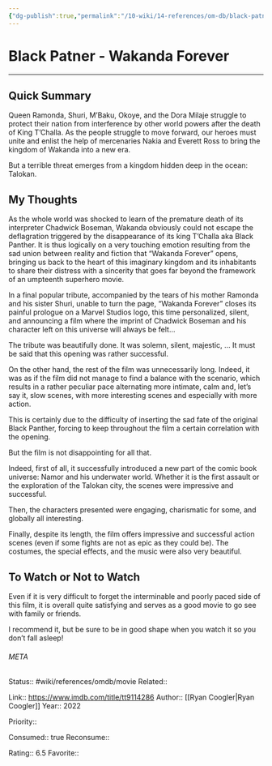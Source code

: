```yaml
---
{"dg-publish":true,"permalink":"/10-wiki/14-references/om-db/black-patner-wakanda-forever/"}
---
```


# Black Patner - Wakanda Forever
---
## Quick Summary

Queen Ramonda, Shuri, M’Baku, Okoye, and the Dora Milaje struggle to protect their nation from interference by other world powers after the death of King T’Challa. As the people struggle to move forward, our heroes must unite and enlist the help of mercenaries Nakia and Everett Ross to bring the kingdom of Wakanda into a new era.

But a terrible threat emerges from a kingdom hidden deep in the ocean: Talokan.

## My Thoughts

As the whole world was shocked to learn of the premature death of its interpreter Chadwick Boseman, Wakanda obviously could not escape the deflagration triggered by the disappearance of its king T’Challa aka Black Panther. It is thus logically on a very touching emotion resulting from the sad union between reality and fiction that “Wakanda Forever” opens, bringing us back to the heart of this imaginary kingdom and its inhabitants to share their distress with a sincerity that goes far beyond the framework of an umpteenth superhero movie.

In a final popular tribute, accompanied by the tears of his mother Ramonda and his sister Shuri, unable to turn the page, “Wakanda Forever” closes its painful prologue on a Marvel Studios logo, this time personalized, silent, and announcing a film where the imprint of Chadwick Boseman and his character left on this universe will always be felt…

The tribute was beautifully done. It was solemn, silent, majestic, … It must be said that this opening was rather successful.

On the other hand, the rest of the film was unnecessarily long. Indeed, it was as if the film did not manage to find a balance with the scenario, which results in a rather peculiar pace alternating more intimate, calm and, let’s say it, slow scenes, with more interesting scenes and especially with more action.

This is certainly due to the difficulty of inserting the sad fate of the original Black Panther, forcing to keep throughout the film a certain correlation with the opening.

But the film is not disappointing for all that.

Indeed, first of all, it successfully introduced a new part of the comic book universe: Namor and his underwater world. Whether it is the first assault or the exploration of the Talokan city, the scenes were impressive and successful.

Then, the characters presented were engaging, charismatic for some, and globally all interesting.

Finally, despite its length, the film offers impressive and successful action scenes (even if some fights are not as epic as they could be). The costumes, the special effects, and the music were also very beautiful.

## To Watch or Not to Watch

Even if it is very difficult to forget the interminable and poorly paced side of this film, it is overall quite satisfying and serves as a good movie to go see with family or friends.

I recommend it, but be sure to be in good shape when you watch it so you don’t fall asleep!




###### META
Status:: #wiki/references/omdb/movie
Related:: 

Link:: https://www.imdb.com/title/tt9114286
Author:: [[Ryan Coogler\|Ryan Coogler]]
Year:: 2022

Priority:: 

Consumed:: true
Reconsume:: 

Rating:: 6.5
Favorite:: 
